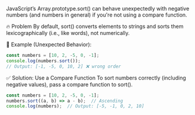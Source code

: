JavaScript’s Array.prototype.sort() can behave unexpectedly with negative numbers (and numbers in general) if you're not using a compare function.

🔥 Problem
By default, sort() converts elements to strings and sorts them lexicographically (i.e., like words), not numerically.

😬 Example (Unexpected Behavior):
```javascript
const numbers = [10, 2, -5, 0, -1];
console.log(numbers.sort()); 
// Output: [-1, -5, 0, 10, 2] ❌ wrong order
```
✅ Solution: Use a Compare Function
To sort numbers correctly (including negative values), pass a compare function to sort().
```javascript
const numbers = [10, 2, -5, 0, -1];
numbers.sort((a, b) => a - b);  // Ascending
console.log(numbers);  // Output: [-5, -1, 0, 2, 10]
```
